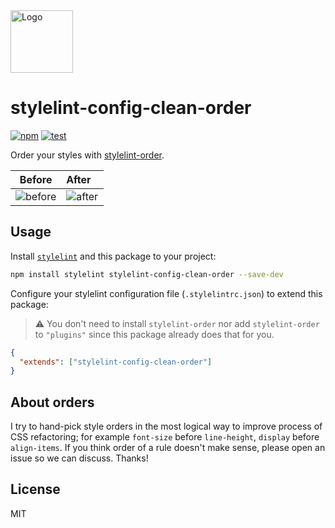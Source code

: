 <img width="100" src="https://github.com/kutsan/stylelint-config-clean-order/raw/master/.github/assets/logo.png" alt="Logo" />

# stylelint-config-clean-order

[![npm](https://img.shields.io/npm/v/stylelint-config-clean-order)](https://www.npmjs.com/package/stylelint-config-clean-order)
[![test](https://github.com/kutsan/stylelint-config-clean-order/actions/workflows/test.yml/badge.svg)](https://github.com/kutsan/stylelint-config-clean-order/actions/workflows/test.yml)

Order your styles with [stylelint-order](https://github.com/hudochenkov/stylelint-order).

| Before                                                                                                           | After                                                                                                           |
| ---------------------------------------------------------------------------------------------------------------- | --------------------------------------------------------------------------------------------------------------- |
| ![before](https://user-images.githubusercontent.com/10108377/173256557-88f5098b-dad7-4339-a571-6850ed82828f.png) | ![after](https://user-images.githubusercontent.com/10108377/173256556-e29e892a-2d21-437c-8093-a345d5de920e.png) |

## Usage

Install [`stylelint`](https://github.com/stylelint/stylelint) and this package to your project:

```sh
npm install stylelint stylelint-config-clean-order --save-dev
```

Configure your stylelint configuration file (`.stylelintrc.json`) to extend this package:

> ⚠️ You don't need to install `stylelint-order` nor add `stylelint-order` to `"plugins"` since this package already does that for you.

```json
{
  "extends": ["stylelint-config-clean-order"]
}
```

## About orders

I try to hand-pick style orders in the most logical way to improve process of CSS refactoring; for example `font-size` before `line-height`, `display` before `align-items`. If you think order of a rule doesn't make sense, please open an issue so we can discuss. Thanks!

## License

MIT
